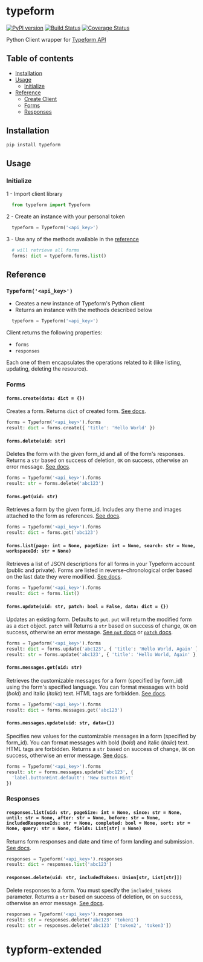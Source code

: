 # typeform

[![PyPI version](https://badge.fury.io/py/typeform.svg)](https://badge.fury.io/py/typeform) [![Build Status](https://travis-ci.org/MichaelSolati/typeform-python-sdk.svg?branch=master)](https://travis-ci.org/MichaelSolati/typeform-python-sdk) [![Coverage Status](https://coveralls.io/repos/github/MichaelSolati/typeform-python-sdk/badge.svg?branch=master)](https://coveralls.io/github/MichaelSolati/typeform-python-sdk?branch=master)

Python Client wrapper for [Typeform API](https://developer.typeform.com/)

## Table of contents

- [Installation](#installation)
- [Usage](#usage)
  - [Initialize](#initialize)
- [Reference](#reference)
  - [Create Client](#typeformapi_key)
  - [Forms](#forms)
  - [Responses](#responses)

## Installation

``` bash
pip install typeform
```

## Usage

### Initialize

1 - Import client library

``` python
  from typeform import Typeform
```

2 - Create an instance with your personal token

``` python
  typeform = Typeform('<api_key>')
```

3 - Use any of the methods available in the [reference](#reference)

``` python
  # will retrieve all forms
  forms: dict = typeform.forms.list()
```

## Reference

### `Typeform('<api_key>')`

- Creates a new instance of Typeform's Python client
- Returns an instance with the methods described below

``` python
  typeform = Typeform('<api_key>')
```

Client returns the following properties:

- `forms`
- `responses`

Each one of them encapsulates the operations related to it (like listing, updating, deleting the resource).

### Forms

#### `forms.create(data: dict = {})`

Creates a form. Returns `dict` of created form. [See docs](https://developer.typeform.com/create/reference/create-form/).

```python
forms = Typeform('<api_key>').forms
result: dict = forms.create({ 'title': 'Hello World' })
```

#### `forms.delete(uid: str)`

Deletes the form with the given form_id and all of the form's responses. Returns a `str` based on success of deletion, `OK` on success, otherwise an error message. [See docs](https://developer.typeform.com/create/reference/delete-form/).

```python
forms = Typeform('<api_key>').forms
result: str = forms.delete('abc123')
```

#### `forms.get(uid: str)`

Retrieves a form by the given form_id. Includes any theme and images attached to the form as references. [See docs](https://developer.typeform.com/create/reference/retrieve-form/).

```python
forms = Typeform('<api_key>').forms
result: dict = forms.get('abc123')
```

#### `forms.list(page: int = None, pageSize: int = None, search: str = None, workspaceId: str = None)`

Retrieves a list of JSON descriptions for all forms in your Typeform account (public and private). Forms are listed in reverse-chronological order based on the last date they were modified. [See docs](https://developer.typeform.com/create/reference/retrieve-form/).

```python
forms = Typeform('<api_key>').forms
result: dict = forms.list()
```

#### `forms.update(uid: str, patch: bool = False, data: dict = {})`

Updates an existing form. Defaults to `put`. `put` will return the modified form as a `dict` object. `patch` will Returns a `str` based on success of change, `OK` on success, otherwise an error message. [See `put` docs](https://developer.typeform.com/create/reference/update-form/) or [`patch` docs](https://developer.typeform.com/create/reference/update-form-patch/).

```python
forms = Typeform('<api_key>').forms
result: dict = forms.update('abc123', { 'title': 'Hello World, Again' })
result: str = forms.update('abc123', { 'title': 'Hello World, Again' }, patch=True)
```

#### `forms.messages.get(uid: str)`

Retrieves the customizable messages for a form (specified by form_id) using the form's specified language. You can format messages with bold (*bold*) and italic (_italic_) text. HTML tags are forbidden. [See docs](https://developer.typeform.com/create/reference/retrieve-custom-form-messages/).

```python
forms = Typeform('<api_key>').forms
result: dict = forms.messages.get('abc123')
```

#### `forms.messages.update(uid: str, data={})`

Specifies new values for the customizable messages in a form (specified by form_id). You can format messages with bold (*bold*) and italic (_italic_) text. HTML tags are forbidden. Returns a `str` based on success of change, `OK` on success, otherwise an error message. [See docs](https://developer.typeform.com/create/reference/update-custom-messages/).

```python
forms = Typeform('<api_key>').forms
result: str = forms.messages.update('abc123', {
  'label.buttonHint.default': 'New Button Hint'
})
```

### Responses

#### `responses.list(uid: str, pageSize: int = None, since: str = None, until: str = None, after: str = None, before: str = None, includedResponseIds: str = None, completed: bool = None, sort: str = None, query: str = None, fields: List[str] = None)`

Returns form responses and date and time of form landing and submission. [See docs](https://developer.typeform.com/responses/reference/retrieve-responses/).

```python
responses = Typeform('<api_key>').responses
result: dict = responses.list('abc123')
```

#### `responses.delete(uid: str, includedTokens: Union[str, List[str]])`

Delete responses to a form. You must specify the `included_tokens` parameter. Returns a `str` based on success of deletion, `OK` on success, otherwise an error message. [See docs](https://developer.typeform.com/responses/reference/delete-responses/).

```python
responses = Typeform('<api_key>').responses
result: str = responses.delete('abc123' 'token1')
result: str = responses.delete('abc123' ['token2', 'token3'])
```
# typform-extended
